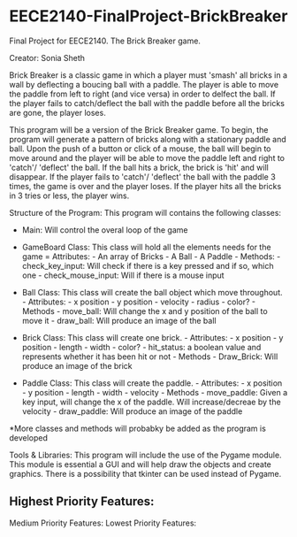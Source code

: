 # EECE2140-FinalProject-BrickBreaker
Final Project for EECE2140. The Brick Breaker game.

Creator: Sonia Sheth

Brick Breaker is a classic game in which a player must 'smash' all bricks in a wall by deflecting a boucing ball with a paddle. The player is able to move the paddle from left to right (and vice versa) in order to delfect the ball. If the player fails to catch/deflect the ball with the paddle before all the bricks are gone, the player loses.

This program will be a version of the Brick Breaker game. To begin, the program will generate a pattern of bricks along with a stationary paddle and ball. Upon the push of a button or click of a mouse, the ball will begin to move around and the player will be able to move the paddle left and right to 'catch'/ 'deflect' the ball. If the ball hits a brick, the brick is 'hit' and will disappear. If the player fails to 'catch'/ 'deflect' the ball with the paddle 3 times, the game is over and the player loses. If the player hits all the bricks in 3 tries or less, the player wins. 

Structure of the Program:
This program will contains the following classes:
- Main: Will control the overal loop of the game 
- GameBoard Class: This class will hold all the elements needs for the game
        = Attributes:
                - An array of Bricks 
                - A Ball
                - A Paddle 
        - Methods:
                - check_key_input: Will check if there is a key pressed and if so, which one 
                - check_mouse_input: Will if there is a mouse input 

- Ball Class: This class will create the ball object which move throughout. 
        -  Attributes: 
                  - x position 
                  - y position 
                  - velocity 
                  - radius 
                  - color?
        -  Methods
                - move_ball: Will change the x and y position of the ball to move it 
                - draw_ball: Will produce an image of the ball         
-  Brick Class: This class will create one brick. 
        -  Attributes: 
                  - x position 
                  - y position 
                  - length
                  - width
                  - color?
                  - hit_status: a boolean value and represents whether it has been hit or not 
        -  Methods
                 - Draw_Brick: Will produce an image of the brick 
                 
- Paddle Class: This class will create the paddle. 
        -  Attributes: 
                  - x position 
                  - y position 
                  - length
                  - width
                  - velocity
        -  Methods
                - move_paddle: Given a key input, will change the x of the paddle. Will increase/decreae by the velocity
                - draw_paddle: Will produce an image of the paddle

*More classes and methods will probabky be added as the program is developed

Tools & Libraries:
This program will include the use of the Pygame module. This module is essential a GUI and will help draw the objects and create graphics. There is a possibility that tkinter can be used instead of Pygame. 

Highest Priority Features:
-
Medium Priority Features:
Lowest Priority Features:
